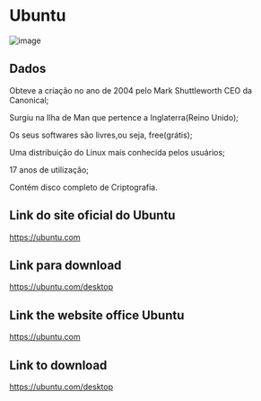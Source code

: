 

# Ubuntu


![image](https://github.com/user-attachments/assets/63679007-a96f-43d2-80fc-6772fd025b03)


## Dados

<p>Obteve a criação no ano de 2004 pelo Mark Shuttleworth CEO da Canonical;</p>
<p>Surgiu na Ilha de Man que pertence a Inglaterra(Reino Unido);</p>
<p>Os seus softwares são livres,ou seja, free(grátis);</p>
<p>Uma distribuição do Linux  mais conhecida pelos usuários;</p>
<p> 17 anos de utilização;</p>
<p>Contém disco completo de Criptografia.</p>

## Link do site oficial do Ubuntu

 https://ubuntu.com

## Link para download


 https://ubuntu.com/desktop




 

## Link the website office Ubuntu 

 https://ubuntu.com


 ## Link to download 

 https://ubuntu.com/desktop



